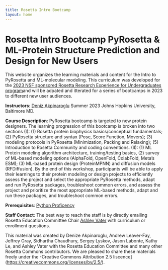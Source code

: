 ```yaml
---
title: Rosetta Intro Bootcamp
layout: home
---
```

# Rosetta Intro Bootcamp PyRosetta & ML-Protein Structure Prediction and Design for New Users

This website organizes the learning materials and content for the Intro to PyRosetta and ML-molecular modeling. This curriculum was developed for the [2023 NSF sponsored Rosetta Research Experience for Undergraduates program](https://rosettacommons.org/about/intern)and will be adpated and itterated for a series of bootcamps in 2023 to different new user audiences. 

**Instructors**: [Deniz Akpinaroglu](https://www.linkedin.com/in/deniz-akpinaroglu-575b1b20b/)
Summer 2023
Johns Hopkins University, Baltimore MD.

**Course Description**: PyRosetta bootcamp is targeted to new protein designers. The learning progression of this bootcamp is broken into two sections (I): (1) Rosetta protein biophysics basics/conceptual fundamentals; (2) PyRosetta structure and syntax (Pose, Score Function, Movers); (3) modeling protocols in PyRosetta (Minimization, Packing and Relaxing); (5) Introduction to Rosetta Community and coding conventions. (II): (1) ML Protein modeling algorithm architecture, training/testing basics, (2) survey of ML-based modeling options (AlphaFold, OpenFold, ColabFold, Meta’s ESM); (3) ML-based protein design (ProteinMPNN) and diffusion models (RFDiffusion). By the end of this workshop, participants will be able to apply their learnings to their protein modeling or design projects to efficiently assess the project and select the appropriate PyRosetta methods, adapt and run PyRosetta packages, troubleshoot common errors, and assess the project and prioritize the most appropriate ML-based methods, adapt and run these packages, and troubleshoot common errors. 

**Prerequisites**: [Python Proficency](https://developers.google.com/edu/python)

**Staff Contact**: The best way to reach the staff is by directly emailing Rosetta Education Committee Chair [Ashley Vater](awvater@ucdavis.edu) with curriculum or enrollment questions. 

This material was created by Denize Akpinaroglu, Andrew Leaver-Fay, Jeffrey Gray, Sidhartha Chaudhury, Sergey Lyskov, Jason Labonte, Kathy Le, and Ashley Vater with the Rosetta Education Committee and many other Rosetta Commons contributors. We are pleased to share these materials freely under the -Creative Commons Attribution 2.5 liscence](https://creativecommons.org/licenses/by/2.5/). 
